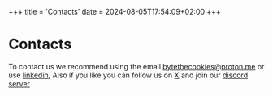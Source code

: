 +++
title = 'Contacts'
date = 2024-08-05T17:54:09+02:00
+++

# Contacts

To contact us we recommend using the email <a href="mailto:bytethecookies@proton.me">bytethecookies@proton.me</a> or use [linkedin](https://www.linkedin.com/company/bytethecookies/posts/?feedView=all), Also if you like you can follow us on [X]("/") and join our [discord server](https://discord.gg/6fRmDyVDbs)
